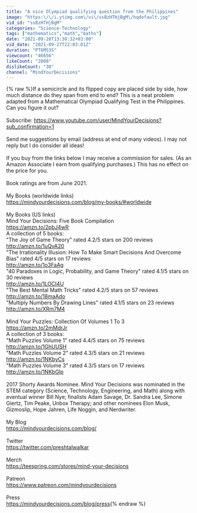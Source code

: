 ```yaml
---
title: "A nice Olympiad qualifying question from the Philippines"
image: "https:\/\/i.ytimg.com\/vi\/ssBzHTHjBgM\/hqdefault.jpg"
vid_id: "ssBzHTHjBgM"
categories: "Science-Technology"
tags: ["mathematics","math","maths"]
date: "2021-09-28T13:38:32+03:00"
vid_date: "2021-09-27T22:03:01Z"
duration: "PT6M53S"
viewcount: "46656"
likeCount: "2808"
dislikeCount: "30"
channel: "MindYourDecisions"
---
```

{% raw %}If a semicircle and its flipped copy are placed side by side, how much distance do they span from end to end? This is a neat problem adapted from a Mathematical Olympiad Qualifying Test in the Philippines. Can you figure it out? <br /><br />Subscribe: <a rel="nofollow" target="blank" href="https://www.youtube.com/user/MindYourDecisions?sub_confirmation=1">https://www.youtube.com/user/MindYourDecisions?sub_confirmation=1</a><br /><br />Send me suggestions by email (address at end of many videos). I may not reply but I do consider all ideas!<br /><br />If you buy from the links below I may receive a commission for sales. (As an Amazon Associate I earn from qualifying purchases.) This has no effect on the price for you.<br /><br />Book ratings are from June 2021.<br /><br />My Books (worldwide links)<br /><a rel="nofollow" target="blank" href="https://mindyourdecisions.com/blog/my-books/#worldwide">https://mindyourdecisions.com/blog/my-books/#worldwide</a><br /><br />My Books (US links)<br />Mind Your Decisions: Five Book Compilation<br /><a rel="nofollow" target="blank" href="https://amzn.to/2pbJ4wR">https://amzn.to/2pbJ4wR</a><br />A collection of 5 books:<br />&quot;The Joy of Game Theory&quot; rated 4.2/5 stars on 200 reviews<br /><a rel="nofollow" target="blank" href="http://amzn.to/1uQvA20">http://amzn.to/1uQvA20</a><br />&quot;The Irrationality Illusion: How To Make Smart Decisions And Overcome Bias&quot; rated 4/5 stars on 17 reviews<br /><a rel="nofollow" target="blank" href="http://amzn.to/1o3FaAg">http://amzn.to/1o3FaAg</a><br />&quot;40 Paradoxes in Logic, Probability, and Game Theory&quot; rated 4.1/5 stars on 30 reviews<br /><a rel="nofollow" target="blank" href="http://amzn.to/1LOCI4U">http://amzn.to/1LOCI4U</a><br />&quot;The Best Mental Math Tricks&quot; rated 4.2/5 stars on 57 reviews<br /><a rel="nofollow" target="blank" href="http://amzn.to/18maAdo">http://amzn.to/18maAdo</a><br />&quot;Multiply Numbers By Drawing Lines&quot; rated 4.1/5 stars on 23 reviews<br /><a rel="nofollow" target="blank" href="http://amzn.to/XRm7M4">http://amzn.to/XRm7M4</a><br /><br />Mind Your Puzzles: Collection Of Volumes 1 To 3<br /><a rel="nofollow" target="blank" href="https://amzn.to/2mMdrJr">https://amzn.to/2mMdrJr</a><br />A collection of 3 books:<br />&quot;Math Puzzles Volume 1&quot; rated 4.4/5 stars on 75 reviews<br /><a rel="nofollow" target="blank" href="http://amzn.to/1GhUUSH">http://amzn.to/1GhUUSH</a><br />&quot;Math Puzzles Volume 2&quot; rated 4.3/5 stars on 21 reviews<br /><a rel="nofollow" target="blank" href="http://amzn.to/1NKbyCs">http://amzn.to/1NKbyCs</a><br />&quot;Math Puzzles Volume 3&quot; rated 4.3/5 stars on 17 reviews<br /><a rel="nofollow" target="blank" href="http://amzn.to/1NKbGlp">http://amzn.to/1NKbGlp</a><br /><br />2017 Shorty Awards Nominee. Mind Your Decisions was nominated in the STEM category (Science, Technology, Engineering, and Math) along with eventual winner Bill Nye; finalists Adam Savage, Dr. Sandra Lee, Simone Giertz, Tim Peake, Unbox Therapy; and other nominees Elon Musk, Gizmoslip, Hope Jahren, Life Noggin, and Nerdwriter.<br /><br />My Blog<br /><a rel="nofollow" target="blank" href="https://mindyourdecisions.com/blog/">https://mindyourdecisions.com/blog/</a><br /><br />Twitter<br /><a rel="nofollow" target="blank" href="https://twitter.com/preshtalwalkar">https://twitter.com/preshtalwalkar</a><br /><br />Merch<br /><a rel="nofollow" target="blank" href="https://teespring.com/stores/mind-your-decisions">https://teespring.com/stores/mind-your-decisions</a><br /><br />Patreon<br /><a rel="nofollow" target="blank" href="https://www.patreon.com/mindyourdecisions">https://www.patreon.com/mindyourdecisions</a><br /><br />Press<br /><a rel="nofollow" target="blank" href="https://mindyourdecisions.com/blog/press">https://mindyourdecisions.com/blog/press</a>{% endraw %}
